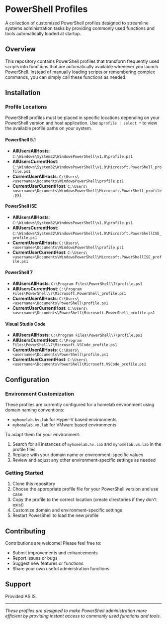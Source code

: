 # PowerShell Profiles

A collection of customized PowerShell profiles designed to streamline systems administration tasks by providing commonly used functions and tools automatically loaded at startup.

## Overview

This repository contains PowerShell profiles that transform frequently used scripts into functions that are automatically available whenever you launch PowerShell. Instead of manually loading scripts or remembering complex commands, you can simply call these functions as needed.

## Installation

### Profile Locations

PowerShell profiles must be placed in specific locations depending on your PowerShell version and host application. Use `$profile | select *` to view the available profile paths on your system.

#### PowerShell 5.1
- **AllUsersAllHosts**: `C:\Windows\System32\WindowsPowerShell\v1.0\profile.ps1`
- **AllUsersCurrentHost**: `C:\Windows\System32\WindowsPowerShell\v1.0\Microsoft.PowerShell_profile.ps1`
- **CurrentUserAllHosts**: `C:\Users\<username>\Documents\WindowsPowerShell\profile.ps1`
- **CurrentUserCurrentHost**: `C:\Users\<username>\Documents\WindowsPowerShell\Microsoft.PowerShell_profile.ps1`

#### PowerShell ISE
- **AllUsersAllHosts**: `C:\Windows\System32\WindowsPowerShell\v1.0\profile.ps1`
- **AllUsersCurrentHost**: `C:\Windows\System32\WindowsPowerShell\v1.0\Microsoft.PowerShellISE_profile.ps1`
- **CurrentUserAllHosts**: `C:\Users\<username>\Documents\WindowsPowerShell\profile.ps1`
- **CurrentUserCurrentHost**: `C:\Users\<username>\Documents\WindowsPowerShell\Microsoft.PowerShellISE_profile.ps1`

#### PowerShell 7
- **AllUsersAllHosts**: `C:\Program Files\PowerShell\7\profile.ps1`
- **AllUsersCurrentHost**: `C:\Program Files\PowerShell\7\Microsoft.PowerShell_profile.ps1`
- **CurrentUserAllHosts**: `C:\Users\<username>\Documents\PowerShell\profile.ps1`
- **CurrentUserCurrentHost**: `C:\Users\<username>\Documents\PowerShell\Microsoft.PowerShell_profile.ps1`

#### Visual Studio Code
- **AllUsersAllHosts**: `C:\Program Files\PowerShell\7\profile.ps1`
- **AllUsersCurrentHost**: `C:\Program Files\PowerShell\7\Microsoft.VSCode_profile.ps1`
- **CurrentUserAllHosts**: `C:\Users\<username>\Documents\PowerShell\profile.ps1`
- **CurrentUserCurrentHost**: `C:\Users\<username>\Documents\PowerShell\Microsoft.VSCode_profile.ps1`

## Configuration

### Environment Customization

These profiles are currently configured for a homelab environment using domain naming conventions:
- `myhomelab.hv.lab` for Hyper-V based environments
- `myhomelab.vm.lab` for VMware based environments

To adapt them for your environment:

1. Search for all instances of `myhomelab.hv.lab` and `myhomelab.vm.lab` in the profile files
2. Replace with your domain name or environment-specific values
3. Review and adjust any other environment-specific settings as needed

### Getting Started

1. Clone this repository
2. Choose the appropriate profile file for your PowerShell version and use case
3. Copy the profile to the correct location (create directories if they don't exist)
4. Customize domain and environment-specific settings
5. Restart PowerShell to load the new profile

## Contributing

Contributions are welcome! Please feel free to:
- Submit improvements and enhancements
- Report issues or bugs
- Suggest new features or functions
- Share your own useful administration functions

## Support

Provided AS IS.

---

*These profiles are designed to make PowerShell administration more efficient by providing instant access to commonly used functions and tools.*
